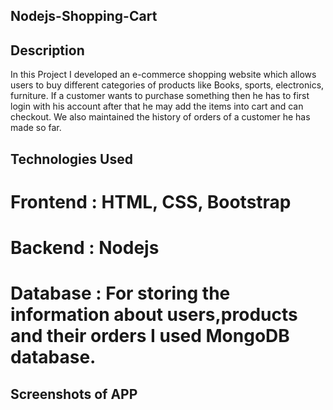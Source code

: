 ## Nodejs-Shopping-Cart

## Description
In this Project I developed an e-commerce shopping website which allows users to buy different categories of products like Books, sports, electronics, furniture.
If a customer wants to purchase something then he has to first login with his account after that he may add the items into cart and can checkout.
We also maintained the history of orders of a customer he has made so far.

## Technologies Used
# Frontend : HTML, CSS, Bootstrap
# Backend : Nodejs
# Database : For storing the information about users,products and their orders I used MongoDB database.

## Screenshots of APP


